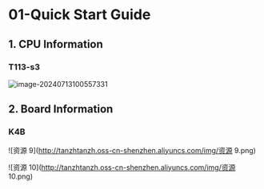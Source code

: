 # 01-Quick Start Guide

## 1. CPU Information

### T113-s3

![image-20240713100557331](http://tanzhtanzh.oss-cn-shenzhen.aliyuncs.com/img/image-20240713100557331.png)

## 2. Board Information

### K4B

![资源 9](http://tanzhtanzh.oss-cn-shenzhen.aliyuncs.com/img/资源 9.png)

![资源 10](http://tanzhtanzh.oss-cn-shenzhen.aliyuncs.com/img/资源 10.png)